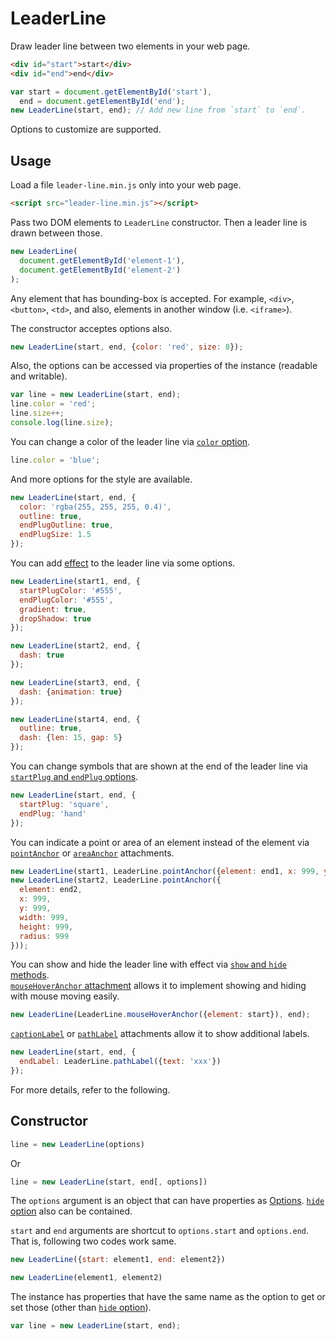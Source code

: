 # LeaderLine

Draw leader line between two elements in your web page.

```html
<div id="start">start</div>
<div id="end">end</div>
```

```js
var start = document.getElementById('start'),
  end = document.getElementById('end');
new LeaderLine(start, end); // Add new line from `start` to `end`.
```

Options to customize are supported.

## Usage

Load a file `leader-line.min.js` only into your web page.

```html
<script src="leader-line.min.js"></script>
```

Pass two DOM elements to `LeaderLine` constructor. Then a leader line is drawn between those.

```js
new LeaderLine(
  document.getElementById('element-1'),
  document.getElementById('element-2')
);
```

Any element that has bounding-box is accepted. For example, `<div>`, `<button>`, `<td>`, and also, elements in another window (i.e. `<iframe>`).

The constructor acceptes options also.

```js
new LeaderLine(start, end, {color: 'red', size: 8});
```

Also, the options can be accessed via properties of the instance (readable and writable).

```js
var line = new LeaderLine(start, end);
line.color = 'red';
line.size++;
console.log(line.size);
```

You can change a color of the leader line via [`color` option](#color).

```js
line.color = 'blue';
```

And more options for the style are available.

```js
new LeaderLine(start, end, {
  color: 'rgba(255, 255, 255, 0.4)',
  outline: true,
  endPlugOutline: true,
  endPlugSize: 1.5
});
```

You can add [effect](#effects) to the leader line via some options.

```js
new LeaderLine(start1, end, {
  startPlugColor: '#555',
  endPlugColor: '#555',
  gradient: true,
  dropShadow: true
});

new LeaderLine(start2, end, {
  dash: true
});

new LeaderLine(start3, end, {
  dash: {animation: true}
});

new LeaderLine(start4, end, {
  outline: true,
  dash: {len: 15, gap: 5}
});
```

You can change symbols that are shown at the end of the leader line via [`startPlug` and `endPlug` options](#endplug).

```js
new LeaderLine(start, end, {
  startPlug: 'square',
  endPlug: 'hand'
});
```

You can indicate a point or area of an element instead of the element via [`pointAnchor`](#pointanchor) or [`areaAnchor`](#areaanchor) attachments.

```js
new LeaderLine(start1, LeaderLine.pointAnchor({element: end1, x: 999, y: 999}));
new LeaderLine(start2, LeaderLine.pointAnchor({
  element: end2,
  x: 999,
  y: 999,
  width: 999,
  height: 999,
  radius: 999
}));
```

You can show and hide the leader line with effect via [`show` and `hide` methods](#show).  
[`mouseHoverAnchor` attachment](#mousehoveranchor) allows it to implement showing and hiding with mouse moving easily.

```js
new LeaderLine(LeaderLine.mouseHoverAnchor({element: start}), end);
```

[`captionLabel`](#captionlabel) or [`pathLabel`](#pathlabel) attachments allow it to show additional labels.

```js
new LeaderLine(start, end, {
  endLabel: LeaderLine.pathLabel({text: 'xxx'})
});
```

For more details, refer to the following.

## Constructor

```js
line = new LeaderLine(options)
```

Or

```js
line = new LeaderLine(start, end[, options])
```

The `options` argument is an object that can have properties as [Options](#options). [`hide` option](#hide) also can be contained.

`start` and `end` arguments are shortcut to `options.start` and `options.end`. That is, following two codes work same.

```js
new LeaderLine({start: element1, end: element2})
```

```js
new LeaderLine(element1, element2)
```

The instance has properties that have the same name as the option to get or set those (other than [`hide` option](#hide)).

```js
var line = new LeaderLine(start, end);

```
